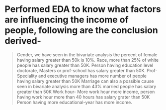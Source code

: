 # Performed EDA to know what factors are influencing the income of people, following are the conclusion derived-
>Gender, we have seen in the bivariate analysis the percent of female having salary greater than 50k is 10%.
>Race, more than 25% of white people has salary greater than 50K.
>Person having education level doctorate, Masters or prof-school has salary greater than 50K.
>Prof-Speciality and executive managers has more number of people having salary greater than 50K
>Marriage can also a possible cause seen in bivariate analysis more than 43% married people has salary greater than 50K
>Work hour- More work hour more income, person having work hour more than 40 hours has salary grater than 50K
>Person having more educational-year has more income.
